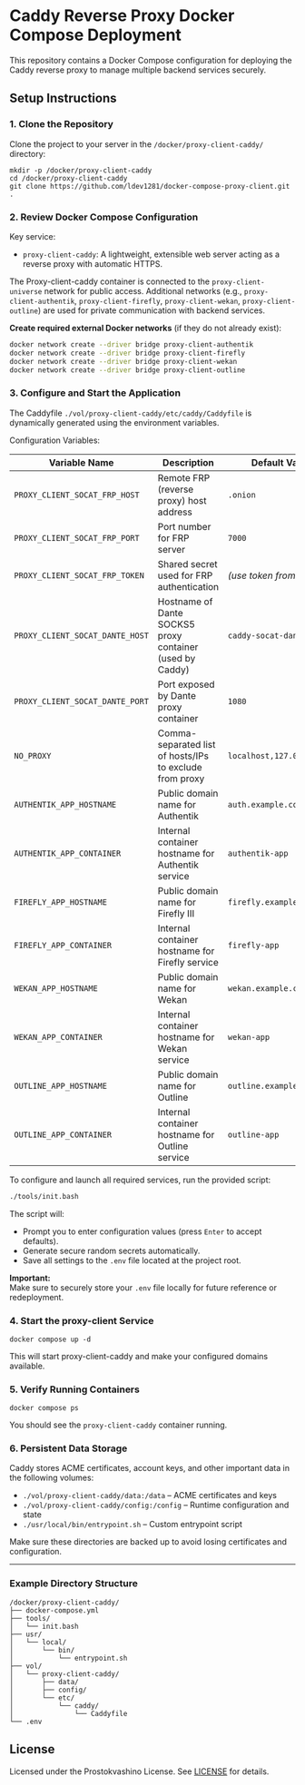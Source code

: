 # Caddy Reverse Proxy Docker Compose Deployment

This repository contains a Docker Compose configuration for deploying the Caddy reverse proxy to manage multiple backend services securely.

## Setup Instructions

### 1. Clone the Repository

Clone the project to your server in the `/docker/proxy-client-caddy/` directory:

```
mkdir -p /docker/proxy-client-caddy
cd /docker/proxy-client-caddy
git clone https://github.com/ldev1281/docker-compose-proxy-client.git .
```

### 2. Review Docker Compose Configuration

Key service:

- `proxy-client-caddy`: A lightweight, extensible web server acting as a reverse proxy with automatic HTTPS.

The Proxy-client-caddy container is connected to the `proxy-client-universe` network for public access. Additional networks (e.g., `proxy-client-authentik`, `proxy-client-firefly`, `proxy-client-wekan`, `proxy-client-outline`) are used for private communication with backend services.

**Create required external Docker networks** (if they do not already exist):

```bash
docker network create --driver bridge proxy-client-authentik
docker network create --driver bridge proxy-client-firefly
docker network create --driver bridge proxy-client-wekan
docker network create --driver bridge proxy-client-outline
   ```


### 3. Configure and Start the Application

The Caddyfile `./vol/proxy-client-caddy/etc/caddy/Caddyfile` is dynamically generated using the environment variables.

Configuration Variables:

| Variable Name                   | Description                                                       | Default Value             |
|--------------------------------|-------------------------------------------------------------------|---------------------------|
| `PROXY_CLIENT_SOCAT_FRP_HOST`  | Remote FRP (reverse proxy) host address                           | `.onion`                  |
| `PROXY_CLIENT_SOCAT_FRP_PORT`  | Port number for FRP server                                        | `7000`                    |
| `PROXY_CLIENT_SOCAT_FRP_TOKEN` | Shared secret used for FRP authentication                         | *(use token from frps)*   |
| `PROXY_CLIENT_SOCAT_DANTE_HOST`| Hostname of Dante SOCKS5 proxy container (used by Caddy)          | `caddy-socat-dante`       |
| `PROXY_CLIENT_SOCAT_DANTE_PORT`| Port exposed by Dante proxy container                             | `1080`                    |
| `NO_PROXY`                     | Comma-separated list of hosts/IPs to exclude from proxy           | `localhost,127.0.0.1,...` |
| `AUTHENTIK_APP_HOSTNAME`       | Public domain name for Authentik                                  | `auth.example.com`        |
| `AUTHENTIK_APP_CONTAINER`      | Internal container hostname for Authentik service                 | `authentik-app`           |
| `FIREFLY_APP_HOSTNAME`         | Public domain name for Firefly III                                | `firefly.example.com`     |
| `FIREFLY_APP_CONTAINER`        | Internal container hostname for Firefly service                   | `firefly-app`             |
| `WEKAN_APP_HOSTNAME`           | Public domain name for Wekan                                      | `wekan.example.com`       |
| `WEKAN_APP_CONTAINER`          | Internal container hostname for Wekan service                     | `wekan-app`               |
| `OUTLINE_APP_HOSTNAME`         | Public domain name for Outline                                    | `outline.example.com`     |
| `OUTLINE_APP_CONTAINER`        | Internal container hostname for Outline service                   | `outline-app`             |



To configure and launch all required services, run the provided script:

```bash
./tools/init.bash
```

The script will:

- Prompt you to enter configuration values (press `Enter` to accept defaults).
- Generate secure random secrets automatically.
- Save all settings to the `.env` file located at the project root.

**Important:**  
Make sure to securely store your `.env` file locally for future reference or redeployment.


### 4. Start the proxy-client Service

```
docker compose up -d
```

This will start proxy-client-caddy and make your configured domains available.

### 5. Verify Running Containers

```
docker compose ps
```

You should see the `proxy-client-caddy` container running.

### 6. Persistent Data Storage

Caddy stores ACME certificates, account keys, and other important data in the following volumes:

- `./vol/proxy-client-caddy/data:/data` – ACME certificates and keys
- `./vol/proxy-client-caddy/config:/config` – Runtime configuration and state
- `./usr/local/bin/entrypoint.sh` – Custom entrypoint script

Make sure these directories are backed up to avoid losing certificates and configuration.

---

### Example Directory Structure

```
/docker/proxy-client-caddy/
├── docker-compose.yml
├── tools/
│   └── init.bash
├── usr/
│   └── local/
│       └── bin/
│           └── entrypoint.sh
├── vol/
│   └── proxy-client-caddy/
│       ├── data/
│       ├── config/
│       └── etc/
│           └── caddy/
│               └── Caddyfile
└── .env
```


## License

Licensed under the Prostokvashino License. See [LICENSE](LICENSE) for details.